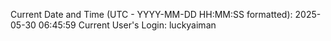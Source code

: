 Current Date and Time (UTC - YYYY-MM-DD HH:MM:SS formatted): 2025-05-30 06:45:59
Current User's Login: luckyaiman
